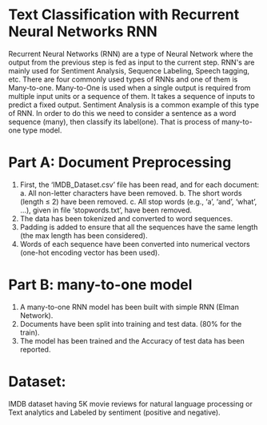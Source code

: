 # Text Classification with Recurrent Neural Networks RNN

Recurrent Neural Networks (RNN) are a type of Neural Network where the output from the previous step is fed as input to the current step. RNN's are mainly used for Sentiment Analysis, Sequence Labeling, Speech tagging, etc. There are four commonly used types of RNNs and one of them is Many-to-one. Many-to-One is used when a single output is required from multiple input units or a sequence of them. It takes a sequence of inputs to predict a fixed output. Sentiment Analysis is a common example of this type of RNN. In order to do this we need to consider a sentence as a word sequence (many), then classify its label(one). That is process of many-to-one type model.

# Part A: Document Preprocessing
1. First, the ‘IMDB_Dataset.csv’ file has been read, and for each document:
    a.  All non-letter characters have been removed.
    b. The short words (length ≤ 2) have been removed.
    c. All stop words (e.g., ‘a’, ‘and’, ‘what’, …), given in file ‘stopwords.txt’, have been removed.
2. The data has been tokenized and converted to word sequences.
3. Padding is added to ensure that all the sequences have the same length (the max length has been considered).
4. Words of each sequence have been converted into numerical vectors (one-hot encoding vector has been used). 

# Part B: many-to-one model
1. A many-to-one RNN model has been built with simple RNN (Elman Network).
2.  Documents have been split into training and test data. (80% for the train).
3. The model has been trained and the Accuracy of test data has been reported.

# Dataset:
IMDB dataset having 5K movie reviews for natural language processing or
Text analytics and Labeled by sentiment (positive and negative).
